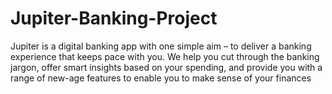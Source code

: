 # Jupiter-Banking-Project
Jupiter is a digital banking app with one simple aim – to deliver a banking experience that keeps pace with you. We help you cut through the banking jargon, offer smart insights based on your spending, and provide you with a range of new-age features to enable you to make sense of your finances
